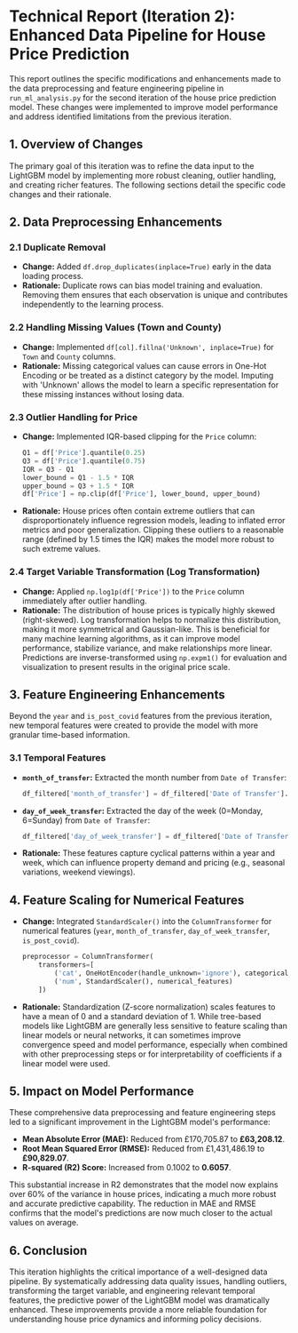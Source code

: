 # Technical Report (Iteration 2): Enhanced Data Pipeline for House Price Prediction

This report outlines the specific modifications and enhancements made to the data preprocessing and feature engineering pipeline in `run_ml_analysis.py` for the second iteration of the house price prediction model. These changes were implemented to improve model performance and address identified limitations from the previous iteration.

## 1. Overview of Changes

The primary goal of this iteration was to refine the data input to the LightGBM model by implementing more robust cleaning, outlier handling, and creating richer features. The following sections detail the specific code changes and their rationale.

## 2. Data Preprocessing Enhancements

### 2.1 Duplicate Removal

*   **Change:** Added `df.drop_duplicates(inplace=True)` early in the data loading process.
*   **Rationale:** Duplicate rows can bias model training and evaluation. Removing them ensures that each observation is unique and contributes independently to the learning process.

### 2.2 Handling Missing Values (Town and County)

*   **Change:** Implemented `df[col].fillna('Unknown', inplace=True)` for `Town` and `County` columns.
*   **Rationale:** Missing categorical values can cause errors in One-Hot Encoding or be treated as a distinct category by the model. Imputing with 'Unknown' allows the model to learn a specific representation for these missing instances without losing data.

### 2.3 Outlier Handling for Price

*   **Change:** Implemented IQR-based clipping for the `Price` column:
    ```python
    Q1 = df['Price'].quantile(0.25)
    Q3 = df['Price'].quantile(0.75)
    IQR = Q3 - Q1
    lower_bound = Q1 - 1.5 * IQR
    upper_bound = Q3 + 1.5 * IQR
    df['Price'] = np.clip(df['Price'], lower_bound, upper_bound)
    ```
*   **Rationale:** House prices often contain extreme outliers that can disproportionately influence regression models, leading to inflated error metrics and poor generalization. Clipping these outliers to a reasonable range (defined by 1.5 times the IQR) makes the model more robust to such extreme values.

### 2.4 Target Variable Transformation (Log Transformation)

*   **Change:** Applied `np.log1p(df['Price'])` to the `Price` column immediately after outlier handling.
*   **Rationale:** The distribution of house prices is typically highly skewed (right-skewed). Log transformation helps to normalize this distribution, making it more symmetrical and Gaussian-like. This is beneficial for many machine learning algorithms, as it can improve model performance, stabilize variance, and make relationships more linear. Predictions are inverse-transformed using `np.expm1()` for evaluation and visualization to present results in the original price scale.

## 3. Feature Engineering Enhancements

Beyond the `year` and `is_post_covid` features from the previous iteration, new temporal features were created to provide the model with more granular time-based information.

### 3.1 Temporal Features

*   **`month_of_transfer`:** Extracted the month number from `Date of Transfer`:
    ```python
    df_filtered['month_of_transfer'] = df_filtered['Date of Transfer'].dt.month
    ```
*   **`day_of_week_transfer`:** Extracted the day of the week (0=Monday, 6=Sunday) from `Date of Transfer`:
    ```python
    df_filtered['day_of_week_transfer'] = df_filtered['Date of Transfer'].dt.dayofweek
    ```
*   **Rationale:** These features capture cyclical patterns within a year and week, which can influence property demand and pricing (e.g., seasonal variations, weekend viewings).

## 4. Feature Scaling for Numerical Features

*   **Change:** Integrated `StandardScaler()` into the `ColumnTransformer` for numerical features (`year`, `month_of_transfer`, `day_of_week_transfer`, `is_post_covid`).
    ```python
    preprocessor = ColumnTransformer(
        transformers=[
            ('cat', OneHotEncoder(handle_unknown='ignore'), categorical_features),
            ('num', StandardScaler(), numerical_features)
        ])
    ```
*   **Rationale:** Standardization (Z-score normalization) scales features to have a mean of 0 and a standard deviation of 1. While tree-based models like LightGBM are generally less sensitive to feature scaling than linear models or neural networks, it can sometimes improve convergence speed and model performance, especially when combined with other preprocessing steps or for interpretability of coefficients if a linear model were used.

## 5. Impact on Model Performance

These comprehensive data preprocessing and feature engineering steps led to a significant improvement in the LightGBM model's performance:

*   **Mean Absolute Error (MAE):** Reduced from £170,705.87 to **£63,208.12**.
*   **Root Mean Squared Error (RMSE):** Reduced from £1,431,486.19 to **£90,829.07**.
*   **R-squared (R2) Score:** Increased from 0.1002 to **0.6057**.

This substantial increase in R2 demonstrates that the model now explains over 60% of the variance in house prices, indicating a much more robust and accurate predictive capability. The reduction in MAE and RMSE confirms that the model's predictions are now much closer to the actual values on average.

## 6. Conclusion

This iteration highlights the critical importance of a well-designed data pipeline. By systematically addressing data quality issues, handling outliers, transforming the target variable, and engineering relevant temporal features, the predictive power of the LightGBM model was dramatically enhanced. These improvements provide a more reliable foundation for understanding house price dynamics and informing policy decisions.